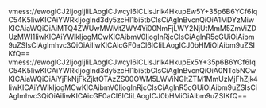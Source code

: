 vmess://ewogICJ2IjogIjIiLAogICJwcyI6ICLlsJrlk4HkupEw5Y+35p6B6YCf6IqC54K5IiwKICAiYWRkIjogInd3dy5zcHl1bi5tbCIsCiAgInBvcnQiOiA1MDYzMiwKICAiaWQiOiAiMTQ4ZWUwMWMtZWY4Yi00NmFjLWY2NjUtMmM5ZmViZDUzMWI1IiwKICAiYWlkIjogMCwKICAibmV0IjogInRjcCIsCiAgInR5cGUiOiAibm9uZSIsCiAgImhvc3QiOiAiIiwKICAicGF0aCI6ICIiLAogICJ0bHMiOiAibm9uZSIKfQ==
vmess://ewogICJ2IjogIjIiLAogICJwcyI6ICLlsJrlk4HkupEx5Y+35p6B6YCf6IqC54K5IiwKICAiYWRkIjogInd3dy5zcHl1bi5tbCIsCiAgInBvcnQiOiA0NTc5NCwKICAiaWQiOiAiYjFkNjFkZjktOTAzZS00OWM5LWViNGItZTM1MmUzMjFhZjk4IiwKICAiYWlkIjogMCwKICAibmV0IjogInRjcCIsCiAgInR5cGUiOiAibm9uZSIsCiAgImhvc3QiOiAiIiwKICAicGF0aCI6ICIiLAogICJ0bHMiOiAibm9uZSIKfQ==
